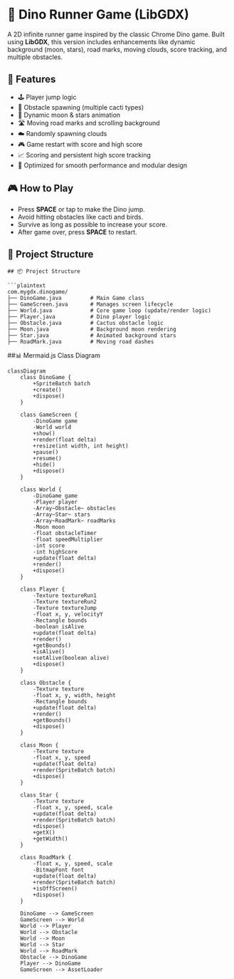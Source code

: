 # 🦖 Dino Runner Game (LibGDX)

A 2D infinite runner game inspired by the classic Chrome Dino game. Built using **LibGDX**, this version includes enhancements like dynamic background (moon, stars), road marks, moving clouds, score tracking, and multiple obstacles.

## 🚀 Features

- 🕹️ Player jump logic  
- 🌵 Obstacle spawning (multiple cacti types)  
- 🌙 Dynamic moon & stars animation  
- 🛣️ Moving road marks and scrolling background  
- ☁️ Randomly spawning clouds  
- 🎮 Game restart with score and high score  
- 📈 Scoring and persistent high score tracking  
- 🎨 Optimized for smooth performance and modular design  

## 🎮 How to Play

- Press **SPACE** or tap to make the Dino jump.  
- Avoid hitting obstacles like cacti and birds.  
- Survive as long as possible to increase your score.  
- After game over, press **SPACE** to restart.  

## 🧱 Project Structure

```plaintext
## 📦 Project Structure

```plaintext
com.mygdx.dinogame/
├── DinoGame.java         # Main Game class
├── GameScreen.java       # Manages screen lifecycle
├── World.java            # Core game loop (update/render logic)
├── Player.java           # Dino player logic
├── Obstacle.java         # Cactus obstacle logic
├── Moon.java             # Background moon rendering
├── Star.java             # Animated background stars
├── RoadMark.java         # Moving road dashes
```

##📊 Mermaid.js Class Diagram
```mermaid
classDiagram
    class DinoGame {
        +SpriteBatch batch
        +create()
        +dispose()
    }

    class GameScreen {
        -DinoGame game
        -World world
        +show()
        +render(float delta)
        +resize(int width, int height)
        +pause()
        +resume()
        +hide()
        +dispose()
    }

    class World {
        -DinoGame game
        -Player player
        -Array~Obstacle~ obstacles
        -Array~Star~ stars
        -Array~RoadMark~ roadMarks
        -Moon moon
        -float obstacleTimer
        -float speedMultiplier
        -int score
        -int highScore
        +update(float delta)
        +render()
        +dispose()
    }

    class Player {
        -Texture textureRun1
        -Texture textureRun2
        -Texture textureJump
        -float x, y, velocityY
        -Rectangle bounds
        -boolean isAlive
        +update(float delta)
        +render()
        +getBounds()
        +isAlive()
        +setAlive(boolean alive)
        +dispose()
    }

    class Obstacle {
        -Texture texture
        -float x, y, width, height
        -Rectangle bounds
        +update(float delta)
        +render()
        +getBounds()
        +dispose()
    }

    class Moon {
        -Texture texture
        -float x, y, speed
        +update(float delta)
        +render(SpriteBatch batch)
        +dispose()
    }

    class Star {
        -Texture texture
        -float x, y, speed, scale
        +update(float delta)
        +render(SpriteBatch batch)
        +dispose()
        +getX()
        +getWidth()
    }

    class RoadMark {
        -float x, y, speed, scale
        -BitmapFont font
        +update(float delta)
        +render(SpriteBatch batch)
        +isOffScreen()
        +dispose()
    }

    DinoGame --> GameScreen
    GameScreen --> World
    World --> Player
    World --> Obstacle
    World --> Moon
    World --> Star
    World --> RoadMark
    Obstacle --> DinoGame
    Player --> DinoGame
    GameScreen --> AssetLoader
